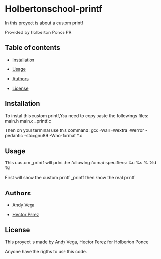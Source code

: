 # Holbertonschool-printf

In this proyect is about a custom printf

Provided by Holberton Ponce PR

## Table of contents

- [Installation](#installation)

- [Usage](#usage)

- [Authors](#authors)

- [License](#license)

## Installation

To instal this custom printf,You need to copy paste the followings files: main.h main.c _printf.c  

Then on your terminal use this command: gcc -Wall -Wextra -Werror -pedantic -std=gnu89 -Wno-format *.c


## Usage

This custom _printf will print the following format specifiers: %c %s % %d %i

First will show the custom printf _printf then show the real printf

## Authors

- [Andy Vega](https://github.com/andyavl)

- [Hector Perez](https://github.com/HectorPR4546)

## License

This proyect is made by Andy Vega, Hector Perez for Holberton Ponce

Anyone have the rigths to use this code.


